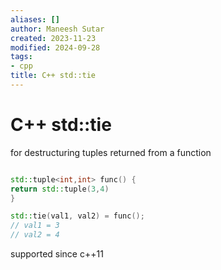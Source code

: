 ```yaml
---
aliases: []
author: Maneesh Sutar
created: 2023-11-23
modified: 2024-09-28
tags:
- cpp
title: C++ std::tie
---
```


# C++ std::tie

for destructuring tuples returned from a function

````cpp

std::tuple<int,int> func() {  
return std::tuple(3,4)
}

std::tie(val1, val2) = func();
// val1 = 3
// val2 = 4

````

supported since c++11
